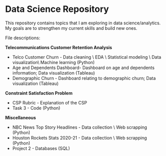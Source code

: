 # Data Science Repository
This repository contains topics that I am exploring in data science/analytics. My goals are to strengthen my current skills and build new ones.

File descriptions: 

**Telecommunications Customer Retention Analysis**
* Telco Customer Churn - Data cleaning \ EDA \ Statistical modeling \ Data visualization\ Machine learning (Python)
* Age and Dependents Dashboard- Dashboard on age and dependents information; Data visualization (Tableau) 
* Demographic Churn - Dashboard relating to demographic churn; Data visualization (Tableau)  

**Constraint Satisfaction Problem**
* CSP Rubric - Explanation of the CSP
* Task 3 - Code (Python)

**Miscellaneous**

* NBC News Top Story Headlines - Data collection \  Web scrapping (Python)
* Houston Rockets Stats 2020-21 - Data collection \ Web scrapping (Python)
* Project 2 - Databases (SQL) 
